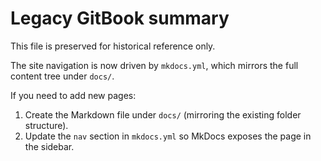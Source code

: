# Legacy GitBook summary

This file is preserved for historical reference only.

The site navigation is now driven by `mkdocs.yml`, which mirrors the full content tree under `docs/`.

If you need to add new pages:

1. Create the Markdown file under `docs/` (mirroring the existing folder structure).
2. Update the `nav` section in `mkdocs.yml` so MkDocs exposes the page in the sidebar.
